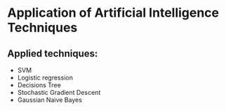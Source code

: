 # Application of Artificial Intelligence Techniques

## Applied techniques:

- SVM
- Logistic regression
- Decisions Tree
- Stochastic Gradient Descent
- Gaussian Naive Bayes

